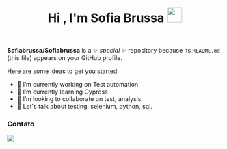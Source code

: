 <h1 align="center"><b>Hi , I'm Sofia Brussa </b><img src="https://media.giphy.com/media/hvRJCLFzcasrR4ia7z/giphy.gif" width="35"></h1>
<!--  -->
<br>

**Sofiabrussa/Sofiabrussa** is a ✨ _special_ ✨ repository because its `README.md` (this file) appears on your GitHub profile.

Here are some ideas to get you started:
- 🔭 I’m currently working on Test automation
- 🌱 I’m currently learning Cypress
- 👯 I’m looking to collaborate on test, analysis
- 💬 Let's talk about testing, selenium, python, sql.



### Contato

<div>
   <a href="https://www.linkedin.com/in/sofia-brussa-osella-09a70442/" target="_blank"><img src="https://img.shields.io/badge/-LinkedIn-%230077B5?style=for-the-badge&logo=linkedin&logoColor=white" target="_blank"></a> 
</div>
